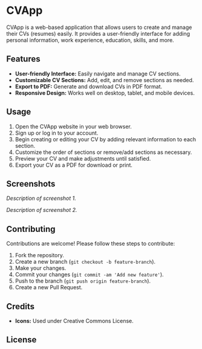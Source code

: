 # CVApp

CVApp is a web-based application that allows users to create and manage their CVs (resumes) easily. It provides a user-friendly interface for adding personal information, work experience, education, skills, and more.

## Features

- **User-friendly Interface:** Easily navigate and manage CV sections.
- **Customizable CV Sections:** Add, edit, and remove sections as needed.
- **Export to PDF:** Generate and download CVs in PDF format.
- **Responsive Design:** Works well on desktop, tablet, and mobile devices.

## Usage

1. Open the CVApp website in your web browser.
2. Sign up or log in to your account.
3. Begin creating or editing your CV by adding relevant information to each section.
4. Customize the order of sections or remove/add sections as necessary.
5. Preview your CV and make adjustments until satisfied.
6. Export your CV as a PDF for download or print.

## Screenshots

*Description of screenshot 1.*

*Description of screenshot 2.*

## Contributing

Contributions are welcome! Please follow these steps to contribute:

1. Fork the repository.
2. Create a new branch (`git checkout -b feature-branch`).
3. Make your changes.
4. Commit your changes (`git commit -am 'Add new feature'`).
5. Push to the branch (`git push origin feature-branch`).
6. Create a new Pull Request.

## Credits

- **Icons:** Used under Creative Commons License.

## License
